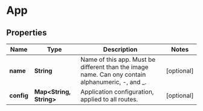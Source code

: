 
# App

## Properties
Name | Type | Description | Notes
------------ | ------------- | ------------- | -------------
**name** | **String** | Name of this app. Must be different than the image name. Can ony contain alphanumeric, -, and _. |  [optional]
**config** | **Map&lt;String, String&gt;** | Application configuration, applied to all routes. |  [optional]



